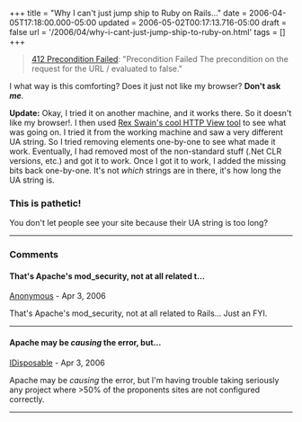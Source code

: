 +++
title = "Why I can't just jump ship to Ruby on Rails..."
date = 2006-04-05T17:18:00.000-05:00
updated = 2006-05-02T00:17:13.716-05:00
draft = false
url = '/2006/04/why-i-cant-just-jump-ship-to-ruby-on.html'
tags = []
+++

> [412 Precondition Failed](http://www.rubyonrails.org/): "Precondition Failed The precondition on the request for the URL / evaluated to false."

I what way is this comforting? Does it just not like my browser? **Don't ask _me_**.

**Update:** Okay, I tried it on another machine, and it works there. So it doesn't like my browser!. I then used [Rex Swain's cool HTTP View tool](http://www.rexswain.com/httpview.html) to see what was going on. I tried it from the working machine and saw a very different UA string. So I tried removing elements one-by-one to see what made it work. Eventually, I had removed most of the non-standard stuff (.Net CLR versions, etc.) and got it to work. Once I got it to work, I added the missing bits back one-by-one. It's not _which_ strings are in there, it's how long the UA string is.

### This is pathetic!

You don't let people see your site because their UA string is too long?

---

### Comments

#### That's Apache's mod\_security, not at all related t…

[Anonymous](mailto:noreply@blogger.com) - <time datetime="2006-04-05T18:29:00.000-05:00">Apr 3, 2006</time>

That's Apache's mod\_security, not at all related to Rails... Just an FYI.

---

#### Apache may be _causing_ the error, but…

[IDisposable](https://www.blogger.com/profile/02275315449689041289 "noreply@blogger.com") - <time datetime="2006-04-05T19:50:00.000-05:00">Apr 3, 2006</time>

Apache may be _causing_ the error, but I'm having trouble taking seriously any project where >50% of the proponents sites are not configured correctly.

---
